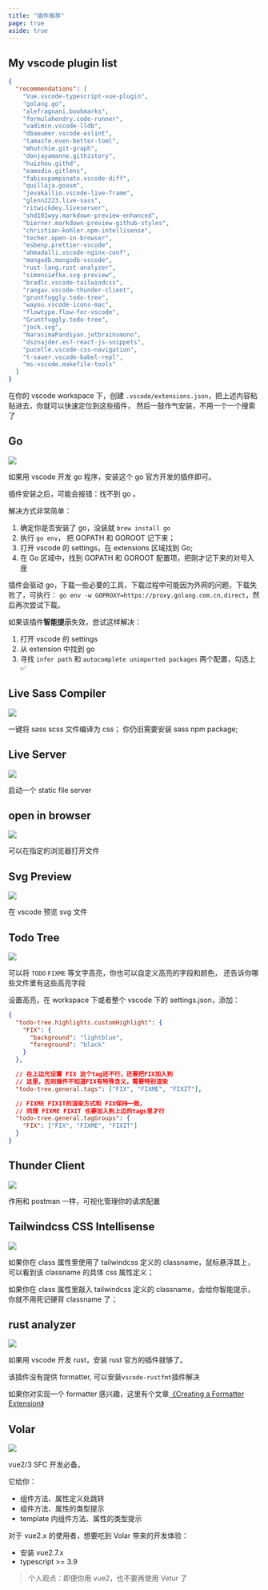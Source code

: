 ```yaml
---
title: "插件推荐"
page: true
aside: true
---
```


## My vscode plugin list

```json
{
  "recommendations": [
    "Vue.vscode-typescript-vue-plugin",
    "golang.go",
    "alefragnani.bookmarks",
    "formulahendry.code-runner",
    "vadimcn.vscode-lldb",
    "dbaeumer.vscode-eslint",
    "tamasfe.even-better-toml",
    "mhutchie.git-graph",
    "donjayamanne.githistory",
    "huizhou.githd",
    "eamodio.gitlens",
    "fabiospampinato.vscode-diff",
    "quillaja.goasm",
    "jevakallio.vscode-live-frame",
    "glenn2223.live-sass",
    "ritwickdey.liveserver",
    "shd101wyy.markdown-preview-enhanced",
    "bierner.markdown-preview-github-styles",
    "christian-kohler.npm-intellisense",
    "techer.open-in-browser",
    "esbenp.prettier-vscode",
    "ahmadalli.vscode-nginx-conf",
    "mongodb.mongodb-vscode",
    "rust-lang.rust-analyzer",
    "simonsiefke.svg-preview",
    "bradlc.vscode-tailwindcss",
    "rangav.vscode-thunder-client",
    "gruntfuggly.todo-tree",
    "wayou.vscode-icons-mac",
    "flowtype.flow-for-vscode",
    "Gruntfuggly.todo-tree",
    "jock.svg",
    "NarasimaPandiyan.jetbrainsmono",
    "dsznajder.es7-react-js-snippets",
    "pucelle.vscode-css-navigation",
    "t-sauer.vscode-babel-repl",
    "ms-vscode.makefile-tools"
  ]
}
```

在你的 vscode workspace 下，创建 `.vscode/extensions.json`，把上述内容粘贴进去，你就可以快速定位到这些插件，
然后一鼓作气安装，不用一个一个搜索了

## Go

![](/vscode-plugin-go.png)

如果用 vscode 开发 go 程序，安装这个 go 官方开发的插件即可。

插件安装之后，可能会报错：找不到 go 。

解决方式非常简单：

1. 确定你是否安装了 go，没装就 `brew install go`
2. 执行 `go env`， 把 GOPATH 和 GOROOT 记下来；
3. 打开 vscode 的 settings，在 extensions 区域找到 Go;
4. 在 Go 区域中，找到 GOPATH 和 GOROOT 配置项，把刚才记下来的对号入座

插件会驱动 go，下载一些必要的工具，下载过程中可能因为外网的问题，下载失败了，可执行：
`go env -w GOPROXY=https://proxy.golang.com.cn,direct`，然后再次尝试下载。

如果该插件**智能提示**失效，尝试这样解决：

1. 打开 vscode 的 settings
2. 从 extension 中找到 go
3. 寻找 `infer path` 和 `autocomplete unimported packages` 两个配置，勾选上 ✅

## Live Sass Compiler

![](/vscode-plugin-live-sass-compiler.png)

一键将 sass scss 文件编译为 css；
你仍旧需要安装 sass npm package;

## Live Server

![](/vscode-plugin-live-server.png)

启动一个 static file server

## open in browser

![](/vscode-plugin-open-in-browser.png)

可以在指定的浏览器打开文件

## Svg Preview

![](/vscode-plugin-svg-preview.png)

在 vscode 预览 svg 文件

## Todo Tree

![](/vscode-plugin-todo-tree.png)

可以将 `TODO` `FIXME` 等文字高亮，你也可以自定义高亮的字段和颜色，
还告诉你哪些文件里有这些高亮字段

设置高亮，在 workspace 下或者整个 vscode 下的 settings.json，添加：

```json
{
  "todo-tree.highlights.customHighlight": {
    "FIX": {
      "background": "lightblue",
      "foreground": "black"
    }
  },

  // 在上边光设置 FIX 这个tag还不行，还要把FIX加入到
  // 这里，否则插件不知道FIX有特殊含义，需要特别渲染
  "todo-tree.general.tags": ["FIX", "FIXME", "FIXIT"],

  // FIXME FIXIT的渲染方式和 FIX保持一致，
  // 同理 FIXME FIXIT 也要加入到上边的tags里才行
  "todo-tree.general.tagGroups": {
    "FIX": ["FIX", "FIXME", "FIXIT"]
  }
}
```

## Thunder Client

![](/vscode-plugin-thunder-client.png)

作用和 postman 一样，可视化管理你的请求配置

## Tailwindcss CSS Intellisense

![](/vscode-plugin-tailwindcss-intellisense.png)

如果你在 class 属性里使用了 tailwindcss 定义的 classname，鼠标悬浮其上，
可以看到该 classname 的具体 css 属性定义；

如果你在 class 属性里敲入 tailwindcss 定义的 classname，会给你智能提示，
你就不用死记硬背 classname 了；

## rust analyzer

![](/vscode-plugin-rust-analyzer.png)

如果用 vscode 开发 rust，安装 rust 官方的插件就够了。

该插件没有提供 formatter, 可以安装`vscode-rustfmt`插件解决

如果你对实现一个 formatter 感兴趣，这里有个文章[《Creating a Formatter Extension》](https://code.visualstudio.com/blogs/2016/11/15/formatters-best-practices)

## Volar

![](/vscode-plugin-volar.png)

vue2/3 SFC 开发必备。

它给你：

- 组件方法、属性定义处跳转
- 组件方法、属性的类型提示
- template 内组件方法、属性的类型提示

对于 vue2.x 的使用者，想要吃到 Volar 带来的开发体验：

- 安装 vue2.7.x
- typescript >= 3.9

> 个人观点：即便你用 vue2，也不要再使用 Vetur 了

<Giscus />
